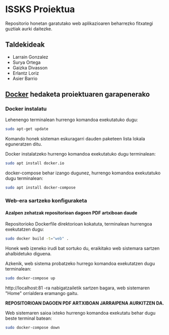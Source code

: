 # ISSKS Proiektua

Repositorio honetan garatutako web aplikazioaren beharrezko fitxategi guztiak aurki daitezke.

## Taldekideak
- Larrain Gonzalez
- Surya Ortega
- Gaizka Divasson
- Erlantz Loriz
- Asier Barrio

## [Docker](https://www.docker.com/) hedaketa proiektuaren garapenerako
### Docker instalatu
Lehenengo terminalean hurrengo komandoa exekutatuko dugu:
```sh
sudo apt-get update
```
Komando honek sisteman eskuragarri dauden paketeen lista lokala eguneratzen ditu.

Docker instalatzeko hurrengo komandoa exekutatuko dugu terminalean:
```sh
sudo apt install docker.io
```
docker-compose behar izango dugunez, hurrengo komandoa exekutatuko dugu terminalean:
```sh
sudo apt install docker-compose
```

### Web-era sartzeko konfiguraketa
#### Azalpen zehatzak repositorioan dagoen PDF artxiboan daude 
Repositorioko Dockerfile direktorioan kokatuta, terminalean hurrengoa exekutatzen dugu:
```sh
sudo docker build -t="web" .
```
Honek web izeneko irudi bat sortuko du, eraikitako web sistemara sartzen ahalbidetuko diguena.

Azkenik, web sistema probatzeko hurrego komandoa exekutatzen dugu terminalean:
```sh
sudo docker-compose up
```
http://localhost:81 -ra nabigatzailetik sartzen bagara, web sistemaren "Home" orrialdera eramango gaitu.  

**REPOSITORIOAN DAGOEN PDF ARTXIBOAN JARRAIPENA AURKITZEN DA.**

Web sistemaren saioa ixteko hurrengo komandoa exekutatu behar dugu beste terminal batean:
```sh
sudo docker-compose down
```

